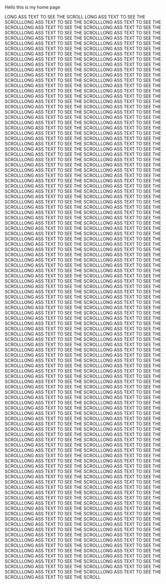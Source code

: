 Hello this is my home page

LONG ASS TEXT TO SEE THE SCROLL LONG ASS TEXT TO SEE THE SCROLLLONG ASS TEXT TO SEE THE SCROLLLONG ASS TEXT TO SEE THE SCROLLLONG ASS TEXT TO SEE THE SCROLLLONG ASS TEXT TO SEE THE SCROLLLONG ASS TEXT TO SEE THE SCROLLLONG ASS TEXT TO SEE THE SCROLLLONG ASS TEXT TO SEE THE SCROLLLONG ASS TEXT TO SEE THE SCROLLLONG ASS TEXT TO SEE THE SCROLLLONG ASS TEXT TO SEE THE SCROLLLONG ASS TEXT TO SEE THE SCROLLLONG ASS TEXT TO SEE THE SCROLLLONG ASS TEXT TO SEE THE SCROLLLONG ASS TEXT TO SEE THE SCROLLLONG ASS TEXT TO SEE THE SCROLLLONG ASS TEXT TO SEE THE SCROLLLONG ASS TEXT TO SEE THE SCROLLLONG ASS TEXT TO SEE THE SCROLLLONG ASS TEXT TO SEE THE SCROLLLONG ASS TEXT TO SEE THE SCROLLLONG ASS TEXT TO SEE THE SCROLLLONG ASS TEXT TO SEE THE SCROLLLONG ASS TEXT TO SEE THE SCROLLLONG ASS TEXT TO SEE THE SCROLLLONG ASS TEXT TO SEE THE SCROLLLONG ASS TEXT TO SEE THE SCROLLLONG ASS TEXT TO SEE THE SCROLLLONG ASS TEXT TO SEE THE SCROLLLONG ASS TEXT TO SEE THE SCROLLLONG ASS TEXT TO SEE THE SCROLLLONG ASS TEXT TO SEE THE SCROLLLONG ASS TEXT TO SEE THE SCROLLLONG ASS TEXT TO SEE THE SCROLLLONG ASS TEXT TO SEE THE SCROLLLONG ASS TEXT TO SEE THE SCROLLLONG ASS TEXT TO SEE THE SCROLLLONG ASS TEXT TO SEE THE SCROLLLONG ASS TEXT TO SEE THE SCROLLLONG ASS TEXT TO SEE THE SCROLLLONG ASS TEXT TO SEE THE SCROLLLONG ASS TEXT TO SEE THE SCROLLLONG ASS TEXT TO SEE THE SCROLLLONG ASS TEXT TO SEE THE SCROLLLONG ASS TEXT TO SEE THE SCROLLLONG ASS TEXT TO SEE THE SCROLLLONG ASS TEXT TO SEE THE SCROLLLONG ASS TEXT TO SEE THE SCROLLLONG ASS TEXT TO SEE THE SCROLLLONG ASS TEXT TO SEE THE SCROLLLONG ASS TEXT TO SEE THE SCROLLLONG ASS TEXT TO SEE THE SCROLLLONG ASS TEXT TO SEE THE SCROLLLONG ASS TEXT TO SEE THE SCROLLLONG ASS TEXT TO SEE THE SCROLLLONG ASS TEXT TO SEE THE SCROLLLONG ASS TEXT TO SEE THE SCROLLLONG ASS TEXT TO SEE THE SCROLLLONG ASS TEXT TO SEE THE SCROLLLONG ASS TEXT TO SEE THE SCROLLLONG ASS TEXT TO SEE THE SCROLLLONG ASS TEXT TO SEE THE SCROLLLONG ASS TEXT TO SEE THE SCROLLLONG ASS TEXT TO SEE THE SCROLLLONG ASS TEXT TO SEE THE SCROLLLONG ASS TEXT TO SEE THE SCROLLLONG ASS TEXT TO SEE THE SCROLLLONG ASS TEXT TO SEE THE SCROLLLONG ASS TEXT TO SEE THE SCROLLLONG ASS TEXT TO SEE THE SCROLLLONG ASS TEXT TO SEE THE SCROLLLONG ASS TEXT TO SEE THE SCROLLLONG ASS TEXT TO SEE THE SCROLLLONG ASS TEXT TO SEE THE SCROLLLONG ASS TEXT TO SEE THE SCROLLLONG ASS TEXT TO SEE THE SCROLLLONG ASS TEXT TO SEE THE SCROLLLONG ASS TEXT TO SEE THE SCROLLLONG ASS TEXT TO SEE THE SCROLLLONG ASS TEXT TO SEE THE SCROLLLONG ASS TEXT TO SEE THE SCROLLLONG ASS TEXT TO SEE THE SCROLLLONG ASS TEXT TO SEE THE SCROLLLONG ASS TEXT TO SEE THE SCROLLLONG ASS TEXT TO SEE THE SCROLLLONG ASS TEXT TO SEE THE SCROLLLONG ASS TEXT TO SEE THE SCROLLLONG ASS TEXT TO SEE THE SCROLLLONG ASS TEXT TO SEE THE SCROLLLONG ASS TEXT TO SEE THE SCROLLLONG ASS TEXT TO SEE THE SCROLLLONG ASS TEXT TO SEE THE SCROLLLONG ASS TEXT TO SEE THE SCROLLLONG ASS TEXT TO SEE THE SCROLLLONG ASS TEXT TO SEE THE SCROLLLONG ASS TEXT TO SEE THE SCROLLLONG ASS TEXT TO SEE THE SCROLLLONG ASS TEXT TO SEE THE SCROLLLONG ASS TEXT TO SEE THE SCROLLLONG ASS TEXT TO SEE THE SCROLLLONG ASS TEXT TO SEE THE SCROLLLONG ASS TEXT TO SEE THE SCROLLLONG ASS TEXT TO SEE THE SCROLLLONG ASS TEXT TO SEE THE SCROLLLONG ASS TEXT TO SEE THE SCROLLLONG ASS TEXT TO SEE THE SCROLLLONG ASS TEXT TO SEE THE SCROLLLONG ASS TEXT TO SEE THE SCROLLLONG ASS TEXT TO SEE THE SCROLLLONG ASS TEXT TO SEE THE SCROLLLONG ASS TEXT TO SEE THE SCROLLLONG ASS TEXT TO SEE THE SCROLLLONG ASS TEXT TO SEE THE SCROLLLONG ASS TEXT TO SEE THE SCROLLLONG ASS TEXT TO SEE THE SCROLLLONG ASS TEXT TO SEE THE SCROLLLONG ASS TEXT TO SEE THE SCROLLLONG ASS TEXT TO SEE THE SCROLLLONG ASS TEXT TO SEE THE SCROLLLONG ASS TEXT TO SEE THE SCROLLLONG ASS TEXT TO SEE THE SCROLLLONG ASS TEXT TO SEE THE SCROLLLONG ASS TEXT TO SEE THE SCROLLLONG ASS TEXT TO SEE THE SCROLLLONG ASS TEXT TO SEE THE SCROLLLONG ASS TEXT TO SEE THE SCROLLLONG ASS TEXT TO SEE THE SCROLLLONG ASS TEXT TO SEE THE SCROLLLONG ASS TEXT TO SEE THE SCROLLLONG ASS TEXT TO SEE THE SCROLLLONG ASS TEXT TO SEE THE SCROLLLONG ASS TEXT TO SEE THE SCROLLLONG ASS TEXT TO SEE THE SCROLLLONG ASS TEXT TO SEE THE SCROLLLONG ASS TEXT TO SEE THE SCROLLLONG ASS TEXT TO SEE THE SCROLLLONG ASS TEXT TO SEE THE SCROLLLONG ASS TEXT TO SEE THE SCROLLLONG ASS TEXT TO SEE THE SCROLLLONG ASS TEXT TO SEE THE SCROLLLONG ASS TEXT TO SEE THE SCROLLLONG ASS TEXT TO SEE THE SCROLLLONG ASS TEXT TO SEE THE SCROLLLONG ASS TEXT TO SEE THE SCROLLLONG ASS TEXT TO SEE THE SCROLLLONG ASS TEXT TO SEE THE SCROLLLONG ASS TEXT TO SEE THE SCROLLLONG ASS TEXT TO SEE THE SCROLLLONG ASS TEXT TO SEE THE SCROLLLONG ASS TEXT TO SEE THE SCROLLLONG ASS TEXT TO SEE THE SCROLLLONG ASS TEXT TO SEE THE SCROLLLONG ASS TEXT TO SEE THE SCROLLLONG ASS TEXT TO SEE THE SCROLLLONG ASS TEXT TO SEE THE SCROLLLONG ASS TEXT TO SEE THE SCROLLLONG ASS TEXT TO SEE THE SCROLLLONG ASS TEXT TO SEE THE SCROLLLONG ASS TEXT TO SEE THE SCROLLLONG ASS TEXT TO SEE THE SCROLLLONG ASS TEXT TO SEE THE SCROLLLONG ASS TEXT TO SEE THE SCROLLLONG ASS TEXT TO SEE THE SCROLLLONG ASS TEXT TO SEE THE SCROLLLONG ASS TEXT TO SEE THE SCROLLLONG ASS TEXT TO SEE THE SCROLLLONG ASS TEXT TO SEE THE SCROLLLONG ASS TEXT TO SEE THE SCROLLLONG ASS TEXT TO SEE THE SCROLLLONG ASS TEXT TO SEE THE SCROLLLONG ASS TEXT TO SEE THE SCROLLLONG ASS TEXT TO SEE THE SCROLLLONG ASS TEXT TO SEE THE SCROLLLONG ASS TEXT TO SEE THE SCROLLLONG ASS TEXT TO SEE THE SCROLLLONG ASS TEXT TO SEE THE SCROLLLONG ASS TEXT TO SEE THE SCROLLLONG ASS TEXT TO SEE THE SCROLLLONG ASS TEXT TO SEE THE SCROLLLONG ASS TEXT TO SEE THE SCROLLLONG ASS TEXT TO SEE THE SCROLLLONG ASS TEXT TO SEE THE SCROLLLONG ASS TEXT TO SEE THE SCROLLLONG ASS TEXT TO SEE THE SCROLLLONG ASS TEXT TO SEE THE SCROLLLONG ASS TEXT TO SEE THE SCROLLLONG ASS TEXT TO SEE THE SCROLLLONG ASS TEXT TO SEE THE SCROLLLONG ASS TEXT TO SEE THE SCROLLLONG ASS TEXT TO SEE THE SCROLLLONG ASS TEXT TO SEE THE SCROLLLONG ASS TEXT TO SEE THE SCROLLLONG ASS TEXT TO SEE THE SCROLLLONG ASS TEXT TO SEE THE SCROLLLONG ASS TEXT TO SEE THE SCROLLLONG ASS TEXT TO SEE THE SCROLLLONG ASS TEXT TO SEE THE SCROLLLONG ASS TEXT TO SEE THE SCROLLLONG ASS TEXT TO SEE THE SCROLLLONG ASS TEXT TO SEE THE SCROLLLONG ASS TEXT TO SEE THE SCROLLLONG ASS TEXT TO SEE THE SCROLLLONG ASS TEXT TO SEE THE SCROLLLONG ASS TEXT TO SEE THE SCROLLLONG ASS TEXT TO SEE THE SCROLLLONG ASS TEXT TO SEE THE SCROLLLONG ASS TEXT TO SEE THE SCROLLLONG ASS TEXT TO SEE THE SCROLLLONG ASS TEXT TO SEE THE SCROLLLONG ASS TEXT TO SEE THE SCROLLLONG ASS TEXT TO SEE THE SCROLLLONG ASS TEXT TO SEE THE SCROLL